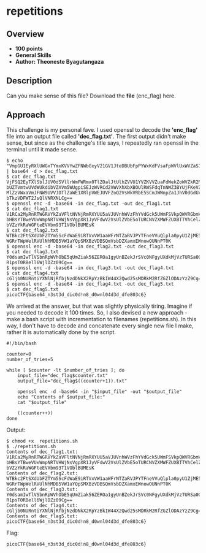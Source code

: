 # repetitions

## Overview
- **100 points**
- **General Skills**
- **Author: Theoneste Byagutangaza**

## Description
Can you make sense of this file? Download the **file** (enc_flag) here.

## Approach
This challenge is my personal fave. I used openssl to decode the **'enc_flag'** file into an output file called **'dec_flag.txt'**. The first output didn't make sense, but since as the challenge's title says, I repeatedly ran openssl in the terminal until it made sense.
```
$ echo "VmpGU1EyRXlUWGxTYmxKVVYwZFNWbGxyV21GV1JteDBUbFpPYWxKdFVsaFpWVlUxWVZaS1ZWWnVhRmRXZWtab1dWWmtSMk5yTlZWWApiVVpUVm10d1VWZFdVa2RpYlZaWFZtNVdVZ3BpU0VKeldWUkNkMlZXVlhoWGJYQk9VbFJXU0ZkcVRuTldaM0JZVWpGS2VWWkdaSGRXCk1sWnpWV3hhVm1KRk5XOVVWVkpEVGxaYVdFMVhSbHBWV0VKVVZGWm9RMlZzV2tWUmJFNVNDbUpXV25wWmExSmhWMGRHZEdWRlZsaGkKYlRrelZERldUMkpzUWxWTlJYTkxDZz09Cg==" | base64 -d > dec_flag.txt
$ cat dec_flag.txt
VjFSQ2EyTXlSblJUV0dSVllrWmFWRmx0TlZOalJtUlhZVVU1YVZKVVZuaFdWekZoWVZkR2NrNVVX
bUZTVmtwUVdWUkdibVZXVm5WUgpiSEJzWVRCd2VWVXhXbXBOUlRWSFdqTnNWZ3BYUjFKeVZGZHdW
MlZzVWxaVmJFNW9UVVJDTlZaWE1XRlpVWEJUVFZoQ2VsWkVRbE5SCmJWWnpZa1JhV0dGdGVFVlhi
bTkzVDFWT2JsQlVNRXNLCg==
$ openssl enc -d -base64 -in dec_flag.txt -out dec_flag1.txt
$ cat dec_flag1.txt
V1RCa2MyRnRTWGRVYkZaVFltNVNjRmRXYUU5aVJUVnhWVzFhYVdGck5UWmFSVkpQWVRGbmVWVnVR
bHBsYTBweVUxWmpNRTVHWjNsVgpXR1JyVFdwV2VsUlZVbE5oTURCNVZXMWFZUXBTTVhCelZEQlNR
bVZzYkRaWGFteEVXbm93T1VOblBUMEsK
$ cat dec_flag2.txt
WTBkc2FtSXdUbFZTYm5ScFdWaE9iRTVxVW1aaWFrNTZaRVJPYTFneVVuQlpla0pyU1ZjME5GZ3lV
WGRrTWpWelRVUlNhMDB5VW1aYQpSMXBzVDBSQmVsbDZXamxEWnowOUNnPT0K
$ openssl enc -d -base64 -in dec_flag2.txt -out dec_flag3.txt
$ cat dec_flag3.txt
Y0dsamIwTlVSbnRpWVhObE5qUmZiak56ZEROa1gyUnBZekJrSVc0NFgyUXdkMjVzTURSa00yUmZa
R1psT0RBell6WjlDZz09Cg==
$ openssl enc -d -base64 -in dec_flag3.txt -out dec_flag4.txt
$ cat dec_flag4.txt
cGljb0NURntiYXNlNjRfbjNzdDNkX2RpYzBkIW44X2Qwd25sMDRkM2RfZGZlODAzYzZ9Cg==
$ openssl enc -d -base64 -in dec_flag4.txt -out dec_flag5.txt
$ cat dec_flag5.txt
picoCTF{base64_n3st3d_dic0d!n8_d0wnl04d3d_dfe803c6}
```

We arrived at the answer, but that was slightly physically tiring. Imagine if you needed to decode it 100 times. So, I also devised a new approach - make a bash script with incrementation to filenames (repetitions.sh). In this way, I don't have to decode and concatenate every single new file I make, rather it is automatically done by the script. 
```
#!/bin/bash

counter=0
number_of_tries=5

while [ $counter -lt $number_of_tries ]; do
    input_file="dec_flag$counter.txt"
    output_file="dec_flag$((counter+1)).txt"

    openssl enc -d -base64 -in "$input_file" -out "$output_file"
    echo "Contents of $output_file:"
    cat "$output_file"

    ((counter++))
done
```
Output:
```
$ chmod +x  repetitions.sh
$ ./repetitions.sh
Contents of dec_flag1.txt:
V1RCa2MyRnRTWGRVYkZaVFltNVNjRmRXYUU5aVJUVnhWVzFhYVdGck5UWmFSVkpQWVRGbmVWVnVR
bHBsYTBweVUxWmpNRTVHWjNsVgpXR1JyVFdwV2VsUlZVbE5oTURCNVZXMWFZUXBTTVhCelZEQlNR
bVZzYkRaWGFteEVXbm93T1VOblBUMEsK
Contents of dec_flag2.txt:
WTBkc2FtSXdUbFZTYm5ScFdWaE9iRTVxVW1aaWFrNTZaRVJPYTFneVVuQlpla0pyU1ZjME5GZ3lV
WGRrTWpWelRVUlNhMDB5VW1aYQpSMXBzVDBSQmVsbDZXamxEWnowOUNnPT0K
Contents of dec_flag3.txt:
Y0dsamIwTlVSbnRpWVhObE5qUmZiak56ZEROa1gyUnBZekJrSVc0NFgyUXdkMjVzTURSa00yUmZa
R1psT0RBell6WjlDZz09Cg==
Contents of dec_flag4.txt:
cGljb0NURntiYXNlNjRfbjNzdDNkX2RpYzBkIW44X2Qwd25sMDRkM2RfZGZlODAzYzZ9Cg==
Contents of dec_flag5.txt:
picoCTF{base64_n3st3d_dic0d!n8_d0wnl04d3d_dfe803c6}
```


Flag:
```
picoCTF{base64_n3st3d_dic0d!n8_d0wnl04d3d_dfe803c6}
```
